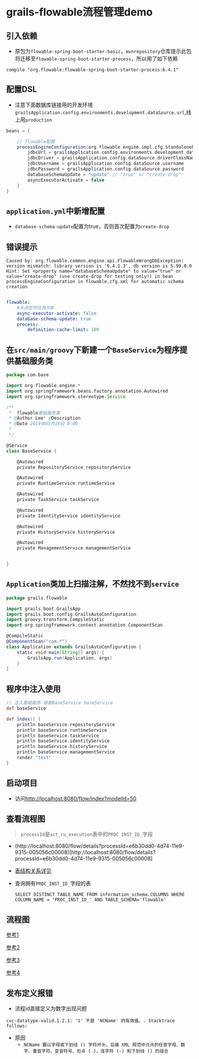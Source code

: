 # grails-flowable流程管理demo


## 引入依赖

* 原包为`flowable-spring-boot-starter-basic`，`mvnrepository`仓库提示此包将迁移至`flowable-spring-boot-starter-process`，所以用了如下依赖

```
compile "org.flowable:flowable-spring-boot-starter-process:6.4.1"
```

## 配置DSL

* 注意下面数据库链接用的开发环境`grailsApplication.config.environments.development.dataSource.url`,线上用`production`

```groovy
beans = {

    // flowable配置
    processEngineConfiguration(org.flowable.engine.impl.cfg.StandaloneProcessEngineConfiguration) {
        jdbcUrl = grailsApplication.config.environments.development.dataSource.url
        jdbcDriver = grailsApplication.config.dataSource.driverClassName
        jdbcUsername = grailsApplication.config.dataSource.username
        jdbcPassword = grailsApplication.config.dataSource.password
        databaseSchemaUpdate = "update" // "true" or "create-drop"
        asyncExecutorActivate = false
    }
}
```

## `application.yml`中新增配置

* `database-schema-update`配置为true，否则首次配置为`create-drop`


## 错误提示

```
Caused by: org.flowable.common.engine.api.FlowableWrongDbException: version mismatch: library version is '6.4.1.3', db version is 5.99.0.0 Hint: Set <property name="databaseSchemaUpdate" to value="true" or value="create-drop" (use create-drop for testing only!) in bean processEngineConfiguration in flowable.cfg.xml for automatic schema creation
```

```yaml

flowable:
    #关闭定时任务JOB
    async-executor-activate: false
    database-schema-update: true
    process:
        definition-cache-limit: 100
```

## 在`src/main/groovy`下新建一个`BaseService`为程序提供基础服务类

```groovy
package com.base

import org.flowable.engine.*
import org.springframework.beans.factory.annotation.Autowired
import org.springframework.stereotype.Service

/**
 *  flowable基础服务类
 * @Author Lee* @Description
 * @Date 2019年03月18日 0:00
 *
 */

@Service
class BaseService {

    @Autowired
    private RepositoryService repositoryService

    @Autowired
    private RuntimeService runtimeService

    @Autowired
    private TaskService taskService

    @Autowired
    private IdentityService identityService

    @Autowired
    private HistoryService historyService

    @Autowired
    private ManagementService managementService


}

```

## `Application`类加上扫描注解，不然找不到`service`

```groovy
package grails.flowable

import grails.boot.GrailsApp
import grails.boot.config.GrailsAutoConfiguration
import groovy.transform.CompileStatic
import org.springframework.context.annotation.ComponentScan

@CompileStatic
@ComponentScan("com.*")
class Application extends GrailsAutoConfiguration {
    static void main(String[] args) {
        GrailsApp.run(Application, args)
    }
}
```

## 程序中注入使用

```groovy
// 注入基础服务 或者BaseService baseService
def baseService

def index() {
    println baseService.repositoryService
    println baseService.runtimeService
    println baseService.taskService
    println baseService.identityService
    println baseService.historyService
    println baseService.managementService
    render "test"
}
```

## 启动项目

* 访问[http://localhost:8080/flow/index?modelId=50](http://localhost:8080/flow/index?modelId=50)

## 查看流程图

> `processId`是`act_ru_execution`表中的`PROC_INST_ID_`字段

* (http://localhost:8080/flow/details?processId=e6b30dd0-4d74-11e9-9315-005056c00008)[http://localhost:8080/flow/details?processId=e6b30dd0-4d74-11e9-9315-005056c00008]
* [表结构关系详见](https://blog.csdn.net/hj7jay/article/details/51302829)
* 查询拥有`PROC_INST_ID_`字段的表

    ```mysql
    SELECT DISTINCT TABLE_NAME FROM information_schema.COLUMNS WHERE COLUMN_NAME = 'PROC_INST_ID_' AND TABLE_SCHEMA='flowable'
    ```

## 流程图

[参考1](https://github.com/hs-web/hsweb-flowable-modeler)

[参考2](https://blog.csdn.net/qq_38425662/article/details/82898198)

[参考3](https://tkjohn.github.io/flowable-userguide/#_introduction)

[参考4](http://www.pianshen.com/article/626055363/)


## 发布定义报错

* 流程id直接定义为数字出现问题

```
cvc-datatype-valid.1.2.1: '1' 不是 'NCName' 的有效值。. Stacktrace follows:
```

* 原因
    * `NCName 要以字母或下划线 () 字符开头，后接 XML 规范中允许的任意字母、数字、重音字符、变音符号、句点 (.)、连字符 (-) 和下划线 () 的组合`